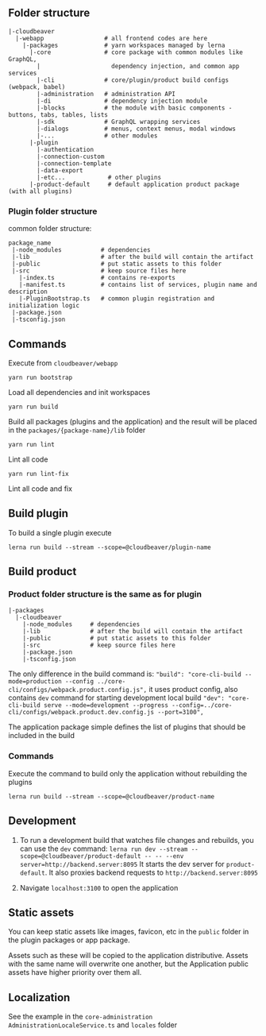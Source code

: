 ## Folder structure
```
|-cloudbeaver
  |-webapp                 # all frontend codes are here
    |-packages             # yarn workspaces managed by lerna
      |-core               # core package with common modules like GraphQL, 
        |                    dependency injection, and common app services
        |-cli              # core/plugin/product build configs (webpack, babel)
        |-administration   # administration API
        |-di               # dependency injection module
        |-blocks           # the module with basic components - buttons, tabs, tables, lists
        |-sdk              # GraphQL wrapping services
        |-dialogs          # menus, context menus, modal windows
        |-...              # other modules
      |-plugin
        |-authentication
        |-connection-custom
        |-connection-template
        |-data-export
        |-etc...            # other plugins
      |-product-default     # default application product package (with all plugins)
```
### Plugin folder structure
common folder structure:
```
package_name
 |-node_modules           # dependencies
 |-lib                    # after the build will contain the artifact
 |-public                 # put static assets to this folder
 |-src                    # keep source files here
   |-index.ts             # contains re-exports
   |-manifest.ts          # contains list of services, plugin name and description
   |-PluginBootstrap.ts   # common plugin registration and initialization logic
 |-package.json
 |-tsconfig.json
```

## Commands
Execute from `cloudbeaver/webapp`

```yarn run bootstrap```

Load all dependencies and init workspaces

```yarn run build```

Build all packages (plugins and the application) and the result will be placed in the `packages/{package-name}/lib` folder

```yarn run lint```

Lint all code

```yarn run lint-fix```

Lint all code and fix

## Build plugin
To build a single plugin execute
```
lerna run build --stream --scope=@cloudbeaver/plugin-name
```

## Build product
### Product folder structure is the same as for plugin
```
|-packages
  |-cloudbeaver
    |-node_modules     # dependencies
    |-lib              # after the build will contain the artifact
    |-public           # put static assets to this folder
    |-src              # keep source files here
    |-package.json
    |-tsconfig.json
```
The only difference in the build command is: `"build": "core-cli-build --mode=production --config ../core-cli/configs/webpack.product.config.js",` it uses product config, also contains `dev` command for starting development local build `"dev": "core-cli-build serve --mode=development --progress --config=../core-cli/configs/webpack.product.dev.config.js --port=3100",`

The application package simple defines the list of plugins that should be included in the build
### Commands
Execute the command to build only the application without rebuilding the plugins

`lerna run build --stream --scope=@cloudbeaver/product-name`

## Development
1. To run a development build that watches file changes and rebuilds, you can use the `dev` command:
`lerna run dev --stream --scope=@cloudbeaver/product-default -- -- --env server=http://backend.server:8095`
It starts the dev server for `product-default`. It also proxies backend requests to `http://backend.server:8095`

2. Navigate `localhost:3100` to open the application

## Static assets
You can keep static assets like images, favicon, etc in the `public` folder in the plugin packages or app package.

Assets such as these will be copied to the application distributive. Assets with the same name will overwrite one another, but the Application public assets have higher priority over them all.

## Localization
See the example in the `core-administration` `AdministrationLocaleService.ts` and `locales` folder